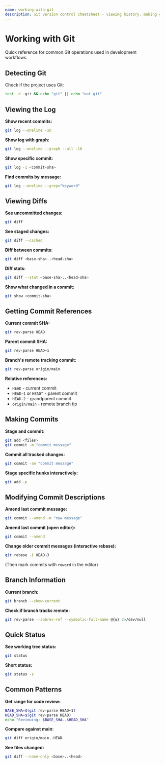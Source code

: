 ```yaml
---
name: working-with-git
description: Git version control cheatsheet - viewing history, making commits, diffs, and descriptions
---
```


# Working with Git

Quick reference for common Git operations used in development workflows.

## Detecting Git

Check if the project uses Git:
```bash
test -d .git && echo "git" || echo "not git"
```

## Viewing the Log

**Show recent commits:**
```bash
git log --oneline -10
```

**Show log with graph:**
```bash
git log --oneline --graph --all -10
```

**Show specific commit:**
```bash
git log -1 <commit-sha>
```

**Find commits by message:**
```bash
git log --oneline --grep="keyword"
```

## Viewing Diffs

**See uncommitted changes:**
```bash
git diff
```

**See staged changes:**
```bash
git diff --cached
```

**Diff between commits:**
```bash
git diff <base-sha>..<head-sha>
```

**Diff stats:**
```bash
git diff --stat <base-sha>..<head-sha>
```

**Show what changed in a commit:**
```bash
git show <commit-sha>
```

## Getting Commit References

**Current commit SHA:**
```bash
git rev-parse HEAD
```

**Parent commit SHA:**
```bash
git rev-parse HEAD~1
```

**Branch's remote tracking commit:**
```bash
git rev-parse origin/main
```

**Relative references:**
- `HEAD` - current commit
- `HEAD~1` or `HEAD^` - parent commit
- `HEAD~2` - grandparent commit
- `origin/main` - remote branch tip

## Making Commits

**Stage and commit:**
```bash
git add <files>
git commit -m "commit message"
```

**Commit all tracked changes:**
```bash
git commit -am "commit message"
```

**Stage specific hunks interactively:**
```bash
git add -p
```

## Modifying Commit Descriptions

**Amend last commit message:**
```bash
git commit --amend -m "new message"
```

**Amend last commit (open editor):**
```bash
git commit --amend
```

**Change older commit messages (interactive rebase):**
```bash
git rebase -i HEAD~3
```
(Then mark commits with `reword` in the editor)

## Branch Information

**Current branch:**
```bash
git branch --show-current
```

**Check if branch tracks remote:**
```bash
git rev-parse --abbrev-ref --symbolic-full-name @{u} 2>/dev/null
```

## Quick Status

**See working tree status:**
```bash
git status
```

**Short status:**
```bash
git status -s
```

## Common Patterns

**Get range for code review:**
```bash
BASE_SHA=$(git rev-parse HEAD~1)
HEAD_SHA=$(git rev-parse HEAD)
echo "Reviewing: $BASE_SHA..$HEAD_SHA"
```

**Compare against main:**
```bash
git diff origin/main..HEAD
```

**See files changed:**
```bash
git diff --name-only <base>..<head>
```
